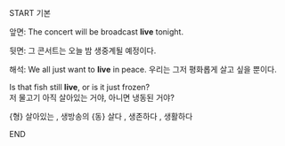 START
기본

앞면:
The concert will be broadcast **live** tonight.  

뒷면:
그 콘서트는 오늘 밤 생중계될 예정이다.

해석:
We all just want to **live** in peace.
우리는 그저 평화롭게 살고 싶을 뿐이다.

Is that fish still **live**, or is it just frozen?  
저 물고기 아직 살아있는 거야, 아니면 냉동된 거야?

{형} 살아있는 , 생방송의
{동} 살다 , 생존하다 , 생활하다  
<!--ID: 1746523999855-->
END